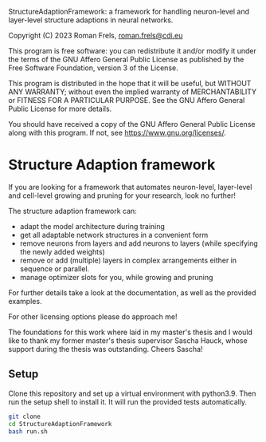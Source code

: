 StructureAdaptionFramework: a framework for handling neuron-level and layer-level structure adaptions in
neural networks.

Copyright (C) 2023  Roman Frels, roman.frels@cdi.eu

This program is free software: you can redistribute it and/or modify
it under the terms of the GNU Affero General Public License as published by
the Free Software Foundation, version 3 of the License.

This program is distributed in the hope that it will be useful,
but WITHOUT ANY WARRANTY; without even the implied warranty of
MERCHANTABILITY or FITNESS FOR A PARTICULAR PURPOSE.  See the
GNU Affero General Public License for more details.

You should have received a copy of the GNU Affero General Public License
along with this program.  If not, see <https://www.gnu.org/licenses/>.

# Structure Adaption framework

If you are looking for a framework that automates neuron-level, layer-level and cell-level growing and pruning
for your research, look no further!

The structure adaption framework can:
- adapt the model architecture during training
- get all adaptable network structures in a convenient form
- remove neurons from layers and add neurons to layers (while specifying the newly added weights)
- remove or add (multiple) layers in complex arrangements either in sequence or parallel. 
- manage optimizer slots for you, while growing and pruning

For further details take a look at the documentation, as well as the provided examples.

For other licensing options please do approach me!

The foundations for this work where laid in my master's thesis and
I would like to thank my former master's thesis supervisor Sascha Hauck, 
whose support during the thesis was outstanding.
Cheers Sascha!

## Setup
Clone this repository and set up a virtual environment with python3.9. 
Then run the setup shell to install it. It will run the provided tests automatically. 

```bash
git clone 
cd StructureAdaptionFramework
bash run.sh
```


